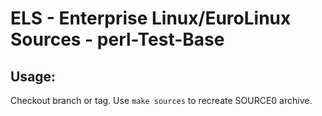 # ELS - Enterprise Linux/EuroLinux Sources - perl-Test-Base
 
## Usage:
  Checkout branch or tag. Use `make sources` to recreate  SOURCE0 archive.
